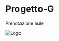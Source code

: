 # Progetto-G
Prenotazione aule

![Logo](https://github.com/claudio-unipv/Progetto-G/blob/master/ProgettoPrenotazioneAule/images/Model3.jpg)

